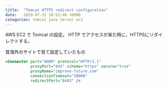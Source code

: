 ```yaml
---
title:  "Tomcat HTTPS redirect configuration"
date:   2019-07-31 10:52:48 +0900
categories: tomcat java server ec2
---
```



AWS EC2 で Tomcat の設定。
HTTP でアクセスが来た時に、HTTPSにリダイレクトする。

昔海外のサイトで見て設定していたもの


```xml
<Connector port="8080" protocol="HTTP/1.1"
           proxyPort="443" scheme="https" secure="true"
           proxyName="improve-future.com"
           connectionTimeout="20000"
           redirectPort="8443" />
```
